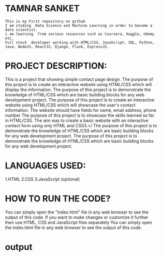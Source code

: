 # TAMNAR SANKET
    This is my First repository on github
    I am studing  Data Science and Machine Learning in order to become a data scientist. 
    i am learning  from various resources such as Coursera, Kaggle, Udemy etc.
    Full stack  developer working with HTML/CSS, JavaScript, SQL, Python, Java, NodeJS, ReactJS, Django, Flask, ExpressJS.
    
# PROJECT DESCRIPTION:
This is a project that showing simple contact page design. 
The purpose of this project is to create an interactive website using HTML/CSS which will display the information.
The purpose of this project is to demonstrate the knowledge of HTML/CSS which are basic building blocks for any web development project.
The purpose of this project is to create an interactive website using HTML/CSS which will showcase the user's contact information. The website should have fields for name, email address, phone number
The purpose of this project is to showcase the skills learned so far in HTML/CSS. The aim was to create a basic website with an interactive contact form using only HTML and CSS3.</
The purpose of this project is to demonstrate the knowledge of HTML/CSS which are basic building blocks for any web development project.
The purpose of this project is to demonstrate the knowledge of HTML/CSS which are basic building blocks for any web development project.

# LANGUAGES USED:
1.HTML
2.CSS
3.JavaScript (optional)
# HOW TO RUN THE CODE?
You can simply open the "index.html" file in any web browser to see the output of this code. If you want to make changes or customize it further then use HTML, CSS and JavaScript files separately
You can simply open the index.html file in any web browser to see the output of this code.
# output
[](Screenshot%20(114).png)

